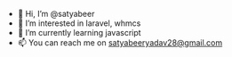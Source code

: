 - 👋 Hi, I’m @satyabeer
- 👀 I’m interested in laravel, whmcs
- 🌱 I’m currently learning javascript
- 📫 You can reach me on satyabeeryadav28@gmail.com

<!---
satyabeer/satyabeer is a ✨ special ✨ repository because its `README.md` (this file) appears on your GitHub profile.
You can click the Preview link to take a look at your changes.
--->
